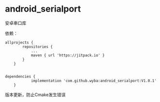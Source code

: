 # android_serialport

安卓串口库

依赖：

    allprojects {
            repositories {
                ...
                maven { url 'https://jitpack.io' }
            }
        }


    dependencies {
                implementation 'com.github.wyba:android_serialport:V1.0.1'
        }

版本更新，防止Cmake发生错误